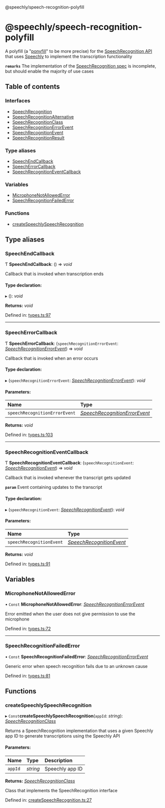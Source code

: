 @speechly/speech-recognition-polyfill

# @speechly/speech-recognition-polyfill

A polyfill (a "[ponyfill](https://ponyfoo.com/articles/polyfills-or-ponyfills)" to be more precise) for the
[SpeechRecognition API](https://developer.mozilla.org/en-US/docs/Web/API/SpeechRecognition) that uses
[Speechly](https://www.speechly.com/) to implement the transcription functionality

**`remarks`** 
The implementation of the [SpeechRecognition spec](https://developer.mozilla.org/en-US/docs/Web/API/SpeechRecognition)
is incomplete, but should enable the majority of use cases

## Table of contents

### Interfaces

- [SpeechRecognition](interfaces/speechrecognition.md)
- [SpeechRecognitionAlternative](interfaces/speechrecognitionalternative.md)
- [SpeechRecognitionClass](interfaces/speechrecognitionclass.md)
- [SpeechRecognitionErrorEvent](interfaces/speechrecognitionerrorevent.md)
- [SpeechRecognitionEvent](interfaces/speechrecognitionevent.md)
- [SpeechRecognitionResult](interfaces/speechrecognitionresult.md)

### Type aliases

- [SpeechEndCallback](README.md#speechendcallback)
- [SpeechErrorCallback](README.md#speecherrorcallback)
- [SpeechRecognitionEventCallback](README.md#speechrecognitioneventcallback)

### Variables

- [MicrophoneNotAllowedError](README.md#microphonenotallowederror)
- [SpeechRecognitionFailedError](README.md#speechrecognitionfailederror)

### Functions

- [createSpeechlySpeechRecognition](README.md#createspeechlyspeechrecognition)

## Type aliases

### SpeechEndCallback

Ƭ **SpeechEndCallback**: () => *void*

Callback that is invoked when transcription ends

#### Type declaration:

▸ (): *void*

**Returns:** *void*

Defined in: [types.ts:97](https://github.com/JamesBrill/speech-recognition-polyfill/blob/HEAD/src/types.ts#L97)

___

### SpeechErrorCallback

Ƭ **SpeechErrorCallback**: (`speechRecognitionErrorEvent`: [*SpeechRecognitionErrorEvent*](interfaces/speechrecognitionerrorevent.md)) => *void*

Callback that is invoked when an error occurs

#### Type declaration:

▸ (`speechRecognitionErrorEvent`: [*SpeechRecognitionErrorEvent*](interfaces/speechrecognitionerrorevent.md)): *void*

#### Parameters:

| Name | Type |
| :------ | :------ |
| `speechRecognitionErrorEvent` | [*SpeechRecognitionErrorEvent*](interfaces/speechrecognitionerrorevent.md) |

**Returns:** *void*

Defined in: [types.ts:103](https://github.com/JamesBrill/speech-recognition-polyfill/blob/HEAD/src/types.ts#L103)

___

### SpeechRecognitionEventCallback

Ƭ **SpeechRecognitionEventCallback**: (`speechRecognitionEvent`: [*SpeechRecognitionEvent*](interfaces/speechrecognitionevent.md)) => *void*

Callback that is invoked whenever the transcript gets updated

**`param`** Event containing updates to the transcript

#### Type declaration:

▸ (`speechRecognitionEvent`: [*SpeechRecognitionEvent*](interfaces/speechrecognitionevent.md)): *void*

#### Parameters:

| Name | Type |
| :------ | :------ |
| `speechRecognitionEvent` | [*SpeechRecognitionEvent*](interfaces/speechrecognitionevent.md) |

**Returns:** *void*

Defined in: [types.ts:91](https://github.com/JamesBrill/speech-recognition-polyfill/blob/HEAD/src/types.ts#L91)

## Variables

### MicrophoneNotAllowedError

• `Const` **MicrophoneNotAllowedError**: [*SpeechRecognitionErrorEvent*](interfaces/speechrecognitionerrorevent.md)

Error emitted when the user does not give permission to use the microphone

Defined in: [types.ts:72](https://github.com/JamesBrill/speech-recognition-polyfill/blob/HEAD/src/types.ts#L72)

___

### SpeechRecognitionFailedError

• `Const` **SpeechRecognitionFailedError**: [*SpeechRecognitionErrorEvent*](interfaces/speechrecognitionerrorevent.md)

Generic error when speech recognition fails due to an unknown cause

Defined in: [types.ts:81](https://github.com/JamesBrill/speech-recognition-polyfill/blob/HEAD/src/types.ts#L81)

## Functions

### createSpeechlySpeechRecognition

▸ `Const`**createSpeechlySpeechRecognition**(`appId`: *string*): [*SpeechRecognitionClass*](interfaces/speechrecognitionclass.md)

Returns a SpeechRecognition implementation that uses a given Speechly app ID
to generate transcriptions using the Speechly API

#### Parameters:

| Name | Type | Description |
| :------ | :------ | :------ |
| `appId` | *string* | Speechly app ID |

**Returns:** [*SpeechRecognitionClass*](interfaces/speechrecognitionclass.md)

Class that implements the SpeechRecognition interface

Defined in: [createSpeechRecognition.ts:27](https://github.com/JamesBrill/speech-recognition-polyfill/blob/HEAD/src/createSpeechRecognition.ts#L27)

